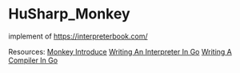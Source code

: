 # HuSharp_Monkey
implement of https://interpreterbook.com/

Resources:
[Monkey Introduce](https://monkeylang.org/)
[Writing An Interpreter In Go](https://interpreterbook.com/)
[Writing A Compiler In Go](https://compilerbook.com/)
